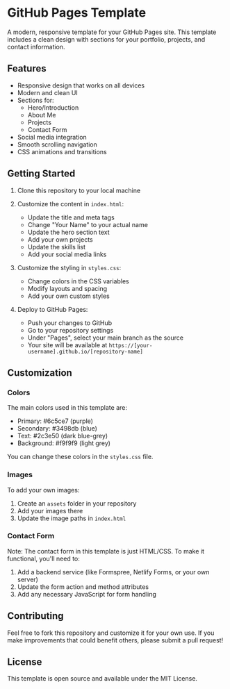 # GitHub Pages Template

A modern, responsive template for your GitHub Pages site. This template includes a clean design with sections for your portfolio, projects, and contact information.

## Features

- Responsive design that works on all devices
- Modern and clean UI
- Sections for:
  - Hero/Introduction
  - About Me
  - Projects
  - Contact Form
- Social media integration
- Smooth scrolling navigation
- CSS animations and transitions

## Getting Started

1. Clone this repository to your local machine
2. Customize the content in `index.html`:
   - Update the title and meta tags
   - Change "Your Name" to your actual name
   - Update the hero section text
   - Add your own projects
   - Update the skills list
   - Add your social media links

3. Customize the styling in `styles.css`:
   - Change colors in the CSS variables
   - Modify layouts and spacing
   - Add your own custom styles

4. Deploy to GitHub Pages:
   - Push your changes to GitHub
   - Go to your repository settings
   - Under "Pages", select your main branch as the source
   - Your site will be available at `https://[your-username].github.io/[repository-name]`

## Customization

### Colors
The main colors used in this template are:
- Primary: #6c5ce7 (purple)
- Secondary: #3498db (blue)
- Text: #2c3e50 (dark blue-grey)
- Background: #f9f9f9 (light grey)

You can change these colors in the `styles.css` file.

### Images
To add your own images:
1. Create an `assets` folder in your repository
2. Add your images there
3. Update the image paths in `index.html`

### Contact Form
Note: The contact form in this template is just HTML/CSS. To make it functional, you'll need to:
1. Add a backend service (like Formspree, Netlify Forms, or your own server)
2. Update the form action and method attributes
3. Add any necessary JavaScript for form handling

## Contributing

Feel free to fork this repository and customize it for your own use. If you make improvements that could benefit others, please submit a pull request!

## License

This template is open source and available under the MIT License. 